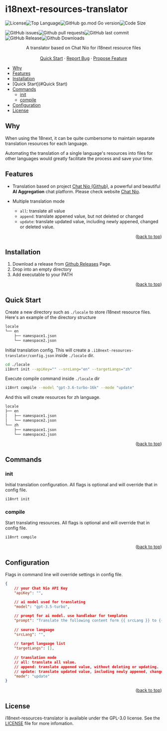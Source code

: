 # i18next-resources-translator

![License](https://img.shields.io/github/license/peachest/i18next-resources-translator)![Top Language](https://img.shields.io/github/languages/top/peachest/i18next-resources-translator)![GitHub go.mod Go version](https://img.shields.io/github/go-mod/go-version/peahcest/i18next-resources-translator)![Code Size](https://img.shields.io/github/languages/code-size/peachest/i18next-resources-translator)

![GitHub issues](https://img.shields.io/github/issues/peachest/i18next-resources-translator)![Github pull requests](https://img.shields.io/github/issues-pr/peachest/i18next-resources-translator)![GitHub last commit](https://img.shields.io/github/last-commit/peachest/i18next-resources-translator)![GitHub Release](https://img.shields.io/github/v/release/peachest/i18next-resources-translator)![Github Downloads](https://img.shields.io/github/downloads/peachest/i18next-resources-translator/total?label=github%20downloads)



  <p align="center">
    A translator based on Chat Nio for i18next resource files
    <br />
    <br />
    <a href="#quick-start">Quick Start</a>
    ·
    <a href="https://github.com/peachest/i18next-resources-translator/issues">Report Bug</a>
    ·
    <a href="https://github.com/peachest/i18next-resources-translator/issues">Propose Feature</a>
  </p>



- [Why](#Why)
- [Features](#Features)
- [Installation](#Installation)
- [Quick Start](#Quick Start)
- [Commands](#Commands)
  - [init](#init)
  - [compile](#compile)
- [Configuration](#Configuration)
- [License](#License)



## Why

When using the 18next, it can be quite cumbersome to maintain separate translation resources for each language.

Automating the translation of a single language's resources into files for other languages would greatly facilitate the process and save your time.



## Features

* Translation based on project [Chat Nio (Github)](https://github.com/Deeptrain-Community/chatnio), a powerful and beautiful **AI Aggregation** chat platform. Please check website [Chat Nio](https://chatnio.net/).

* Multiple translation mode

    * `all`: translate all value
    * `append`: translate appened value, but not deleted or changed
    * `update`: translate updated value, including newly appened, changed or deleted value.

<p align="right">(<a href="#i18next-resources-translator">back to top</a>)</p>

## Installation

1. Download a release from [Github Releases](https://github.com/peachest/i18next-resources-translator/releases) Page.
2. Drop into an empty directory
3. Add executable to your PATH

<p align="right">(<a href="#i18next-resources-translator">back to top</a>)</p>

## Quick Start

Create a new directory such as `./locale` to store i18next resource files. Here's an example of the directory structure

```sh
locale
└── en
    ├── namespace1.json
    └── namespace2.json
```

Initial translation config. This will create a `.i18next-resources-translator/config.json` inside `./locale` dir.

```sh
cd ./locale
i18nrt init --apiKey="" --srcLang="en" --targetLangs="zh"
```

Execute compile command inside `./locale` dir

```sh
i18nrt compile --model "gpt-3.6-turbo-16k" --mode "update"
```

And this will create resources for zh language.

```sh
locale
├── en
│   ├── namespace1.json
│   └── namespace2.json
└── zh
    ├── namespace1.json
    └── namespace2.json
```

<p align="right">(<a href="#i18next-resources-translator">back to top</a>)</p>

##  Commands

### init

Initial translation configuration. All flags is optional and will override that in config file.

```sh
i18nrt init
```



### compile

Start translating resources. All flags is optional and will override that in config file.

```sh
i18nrt compile 
```

<p align="right">(<a href="#i18next-resources-translator">back to top</a>)</p>

## Configuration

Flags in command line will override settings in config file.

```json
{
    // your Chat Nio API Key
    "apiKey": "",
    
    // ai model used for translating
    "model": "gpt-3.5-turbo",

    // prompt for ai model. use handlebar for templates
    "prompt": "Translate the following content form {{ srcLang }} to {{ targetLang }}. {{ content }}",
    
    // source language
    "srcLang": "",
    
    // target language list
    "targetLangs": [],
	
    // translation mode
    // all: translate all value.
    // append: translate appened value, without deleting or updating.
    // update: translate updated value, including newly appened, changed or deleted value. Default
    "mode": "update"
}
```

<p align="right">(<a href="#i18next-resources-translator">back to top</a>)</p>

## License

i18next-resources-translator is available under the GPL-3.0 license. See the [LICENSE](./LICENSE) file for more infomation.

